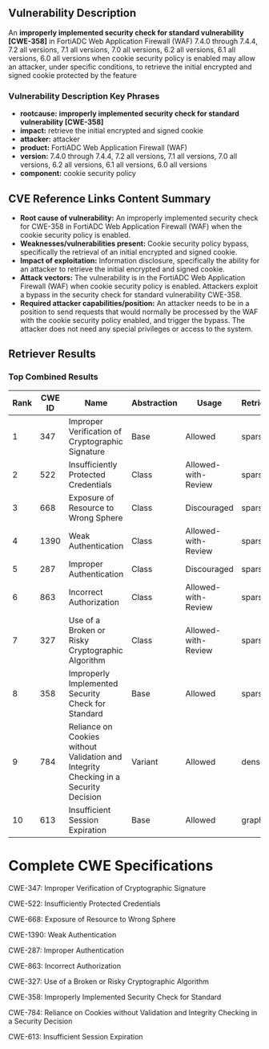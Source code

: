 ## Vulnerability Description
An **improperly implemented security check for standard vulnerability [CWE-358]** in FortiADC Web Application Firewall (WAF) 7.4.0 through 7.4.4, 7.2 all versions, 7.1 all versions, 7.0 all versions, 6.2 all versions, 6.1 all versions, 6.0 all versions when cookie security policy is enabled may allow an attacker, under specific conditions, to retrieve the initial encrypted and signed cookie protected by the feature

### Vulnerability Description Key Phrases
- **rootcause:** **improperly implemented security check for standard vulnerability [CWE-358]**
- **impact:** retrieve the initial encrypted and signed cookie
- **attacker:** attacker
- **product:** FortiADC Web Application Firewall (WAF)
- **version:** 7.4.0 through 7.4.4, 7.2 all versions, 7.1 all versions, 7.0 all versions, 6.2 all versions, 6.1 all versions, 6.0 all versions
- **component:** cookie security policy

## CVE Reference Links Content Summary
- **Root cause of vulnerability:** An improperly implemented security check for CWE-358 in FortiADC Web Application Firewall (WAF) when the cookie security policy is enabled.
- **Weaknesses/vulnerabilities present:** Cookie security policy bypass, specifically the retrieval of an initial encrypted and signed cookie.
- **Impact of exploitation:** Information disclosure, specifically the ability for an attacker to retrieve the initial encrypted and signed cookie.
- **Attack vectors:** The vulnerability is in the FortiADC Web Application Firewall (WAF) when cookie security policy is enabled. Attackers exploit a bypass in the security check for standard vulnerability CWE-358.
- **Required attacker capabilities/position:** An attacker needs to be in a position to send requests that would normally be processed by the WAF with the cookie security policy enabled, and trigger the bypass. The attacker does not need any special privileges or access to the system.

## Retriever Results

### Top Combined Results

| Rank | CWE ID | Name | Abstraction | Usage  | Retrievers | Individual Scores |
|------|--------|------|-------------|-------|------------|-------------------|
| 1 | 347 | Improper Verification of Cryptographic Signature | Base | Allowed | sparse | 0.389 |
| 2 | 522 | Insufficiently Protected Credentials | Class | Allowed-with-Review | sparse | 0.389 |
| 3 | 668 | Exposure of Resource to Wrong Sphere | Class | Discouraged | sparse | 0.383 |
| 4 | 1390 | Weak Authentication | Class | Allowed-with-Review | sparse | 0.374 |
| 5 | 287 | Improper Authentication | Class | Discouraged | sparse | 0.370 |
| 6 | 863 | Incorrect Authorization | Class | Allowed-with-Review | sparse | 0.370 |
| 7 | 327 | Use of a Broken or Risky Cryptographic Algorithm | Class | Allowed-with-Review | sparse | 0.365 |
| 8 | 358 | Improperly Implemented Security Check for Standard | Base | Allowed | sparse | 0.355 |
| 9 | 784 | Reliance on Cookies without Validation and Integrity Checking in a Security Decision | Variant | Allowed | dense | 0.669 |
| 10 | 613 | Insufficient Session Expiration | Base | Allowed | graph | 0.002 |



# Complete CWE Specifications

CWE-347: Improper Verification of Cryptographic Signature

CWE-522: Insufficiently Protected Credentials

CWE-668: Exposure of Resource to Wrong Sphere

CWE-1390: Weak Authentication

CWE-287: Improper Authentication

CWE-863: Incorrect Authorization

CWE-327: Use of a Broken or Risky Cryptographic Algorithm

CWE-358: Improperly Implemented Security Check for Standard

CWE-784: Reliance on Cookies without Validation and Integrity Checking in a Security Decision

CWE-613: Insufficient Session Expiration